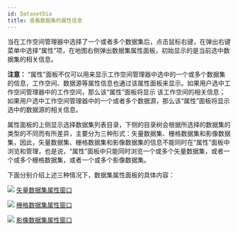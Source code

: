 ```yaml
---
id: DatasetDia
title: 查看数据集的属性信息  
---  
```

当在工作空间管理器中选择了一个或者多个数据集后，点击鼠标右键，在弹出右键菜单中选择“属性”项，在地图右侧弹出数据集属性面板，初始显示的是当前选中数据集的相关信息。

**注意：**
“属性”面板不仅可以用来显示工作空间管理器中选中的一个或多个数据集的信息，工作空间、数据源等属性信息也通过该属性面板来显示。如果用户选中工作空间管理器中的工作空间，那么该“属性”面板将显示
该工作空间的相关信息；如果用户选中工作空间管理器中的一个或者多个数据源，那么该“属性”面板将显示选中的数据源的相关信息。

属性面板的上侧显示选择数据集列表目录，下侧的目录树会根据所选择的数据集的类型的不同而有所差异，主要分为三种形式：矢量数据集、栅格数据集和影像数据集，因此，矢量数据集、栅格数据集和影像数据集的信息不能同时在“属性”面板中浏览和管理，也是说，“属性”面板中只能同时浏览一个或多个矢量数据集，或者一个或多个栅格数据集，或者一个或多个影像数据集。

下面分别介绍上述三种情况下，数据集属性面板的具体内容：

![](../../img/smalltitle.png) [矢量数据集属性窗口](DTgroupDiaVector)

![](../../img/smalltitle.png) [栅格数据集属性窗口](DTgroupDiaGrid)

![](../../img/smalltitle.png) [影像数据集属性窗口](DTgroupDiaImage)

